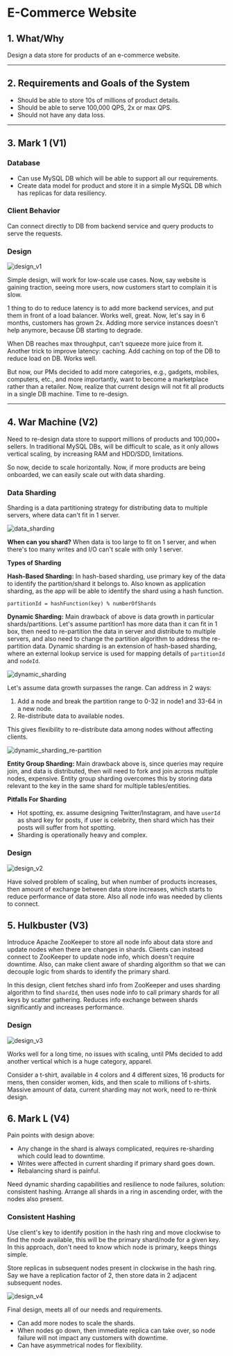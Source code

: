 # E-Commerce Website

## 1. What/Why

Design a data store for products of an e-commerce website.

---

## 2. Requirements and Goals of the System

- Should be able to store 10s of millions of product details.
- Should be able to serve 100,000 QPS, 2x or max QPS.
- Should not have any data loss.

---

## 3. Mark 1 (V1)

### Database

- Can use MySQL DB which will be able to support all our requirements.
- Create data model for product and store it in a simple MySQL DB which has replicas for data resiliency.

### Client Behavior

Can connect directly to DB from backend service and query products to serve the requests.

### Design

![design_v1](design_v1.png)

Simple design, will work for low-scale use cases. Now, say website is gaining traction, seeing more users, now customers start to complain it is slow.

1 thing to do to reduce latency is to add more backend services, and put them in front of a load balancer. Works well, great. Now, let's say in 6 months, customers has grown 2x. Adding more service instances doesn't help anymore, because DB starting to degrade.

When DB reaches max throughput, can't squeeze more juice from it. Another trick to improve latency: caching. Add caching on top of the DB to reduce load on DB. Works well.

But now, our PMs decided to add more categories, e.g., gadgets, mobiles, computers, etc., and more importantly, want to become a marketplace rather than a retailer. Now, realize that current design will not fit all products in a single DB machine. Time to re-design.

---

## 4. War Machine (V2)

Need to re-design data store to support millions of products and 100,000+ sellers. In traditional MySQL DBs, will be difficult to scale, as it only allows vertical scaling, by increasing RAM and HDD/SDD, limitations.

So now, decide to scale horizontally. Now, if more products are being onboarded, we can easily scale out with data sharding.

### Data Sharding

Sharding is a data partitioning strategy for distributing data to multiple servers, where data can't fit in 1 server.

![data_sharding](data_sharding.png)

**When can you shard?** When data is too large to fit on 1 server, and when there's too many writes and I/O can't scale with only 1 server.

**Types of Sharding**

**Hash-Based Sharding:** In hash-based sharding, use primary key of the data to identify the partition/shard it belongs to. Also known as application sharding, as the app will be able to identify the shard using a hash function.

`partitionId = hashFunction(key) % numberOfShards`

**Dynamic Sharding:** Main drawback of above is data growth in particular shards/partitions. Let's assume partition1 has more data than it can  fit in 1 box, then need to re-partition the data in server and distribute to multiple servers, and also need to change the partition algorithm to address the re-partition data. Dynamic sharding is an extension of hash-based sharding, where an external lookup service is used for mapping details of `partitionId` and `nodeId`.

![dynamic_sharding](dynamic_sharding.png)

Let's assume data growth surpasses the range. Can address in 2 ways:
1. Add a node and break the partition range to 0-32 in node1 and 33-64 in a new node.
2. Re-distribute data to available nodes.

This gives flexibility to re-distribute data among nodes without affecting clients.

![dynamic_sharding_re-partition](dynamic_sharding_re-partition.png)

**Entity Group Sharding:** Main drawback above is, since queries may require join, and data is distributed, then will need to fork and join across multiple nodes, expensive. Entity group sharding overcomes this by storing data relevant to the key in the same shard for multiple tables/entities.

**Pitfalls For Sharding**

- Hot spotting, ex. assume designing Twitter/Instagram, and have `userId` as shard key for posts, if user is celebrity, then shard which has their posts will suffer from hot spotting.
- Sharding is operationally heavy and complex.

### Design

![design_v2](design_v2.png)

Have solved problem of scaling, but when number of products increases, then amount of exchange between data store increases, which starts to reduce performance of data store. Also all node info was needed by clients to connect.

## 5. Hulkbuster (V3)

Introduce Apache ZooKeeper to store all node info about data store and update nodes when there are changes in shards. Clients can instead connect to ZooKeeper to update node info, which doesn't require downtime. Also, can make client aware of sharding algorithm so that we can decouple logic from shards to identify the primary shard.

In this design, client fetches shard info from ZooKeeper and uses sharding algorithm to find `shardId`, then uses node info to call primary shards for all keys by scatter gathering. Reduces info exchange between shards significantly and increases performance.

### Design

![design_v3](design_v3.png)

Works well for a long time, no issues with scaling, until PMs decided to add another vertical which is a huge category, apparel.

Consider a t-shirt, available in 4 colors and 4 different sizes, 16 products for mens, then consider women, kids, and then scale to millions of t-shirts. Massive amount of data, current sharding may not work, need to re-think design.

## 6. Mark L (V4)

Pain points with design above:
- Any change in the shard is always complicated, requires re-sharding which could lead to downtime.
- Writes were affected in current sharding if primary shard goes down.
- Rebalancing shard is painful.

Need dynamic sharding capabilities and resilience to node failures, solution: consistent hashing. Arrange all shards in a ring in ascending order, with the nodes also present.

### Consistent Hashing

Use client's key to identify position in the hash ring and move clockwise to find the node available, this will be the primary shard/node for a given key. In this approach, don't need to know which node is primary, keeps things simple.

Store replicas in subsequent nodes present in clockwise in the hash ring. Say we have a replication factor of 2, then store data in 2 adjacent subsequent nodes.

![design_v4](design_v4.png)

Final design, meets all of our needs and requirements.

- Can add more nodes to scale the shards.
- When nodes go down, then immediate replica can take over, so node failure will not impact any customers with downtime.
- Can have asymmetrical nodes for flexibility.
